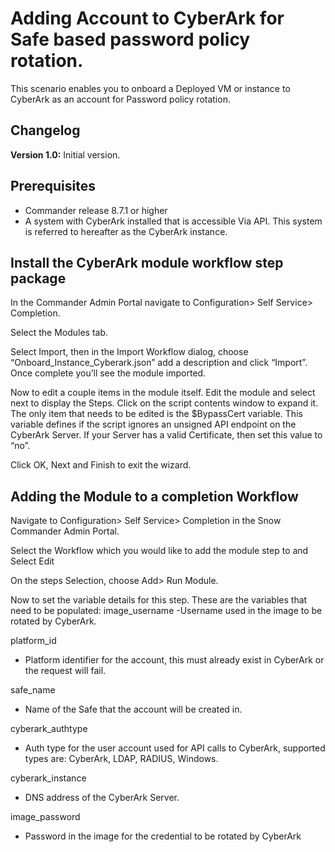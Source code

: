 # Adding Account to CyberArk for Safe based password policy rotation.

This scenario enables you to onboard a Deployed VM or instance to CyberArk as an account for Password policy rotation.

## Changelog

**Version 1.0:** Initial version.

## Prerequisites

- Commander release 8.7.1 or higher
- A system with CyberArk installed that is accessible Via API. This system is referred to hereafter as the CyberArk instance. 


## Install the CyberArk module workflow step package

In the Commander Admin Portal navigate to Configuration> Self Service> Completion.

Select the Modules tab. 

Select Import, then in the Import Workflow dialog,  choose “Onboard_Instance_Cyberark.json” add a description and click “Import”. Once complete you’ll see the module imported.

Now to edit a couple items in the module itself. Edit the module and select next to display the Steps. Click on the script contents window to expand it. The only item that needs to be edited is the $BypassCert variable. This variable defines if the script ignores an unsigned API endpoint on the CyberArk Server. If your Server has a valid Certificate, then set this value to “no”.

Click OK, Next and Finish to exit the wizard.

## Adding the Module to a completion Workflow

Navigate to Configuration> Self Service> Completion in the Snow Commander Admin Portal. 

Select the Workflow which you would like to add the module step to and Select Edit 

On the steps Selection, choose Add> Run Module.  

Now to set the variable details for this step. These are the variables that need to be populated:
image_username
-Username used in the image to be rotated by CyberArk.
      
platform_id
- Platform identifier for the account, this must already exist in CyberArk or the request will fail. 
      
safe_name
- Name of the Safe that the account will be created in.
      
cyberark_authtype
- Auth type for the user account used for API calls to CyberArk,  supported types are: CyberArk, LDAP, RADIUS, Windows.
      
cyberark_instance
- DNS address of the CyberArk Server.
      
image_password 
- Password in the image for the credential to be rotated by CyberArk



